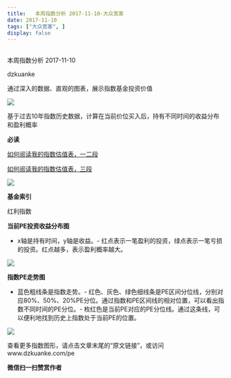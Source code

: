 ```yaml
---
title:   本周指数分析 2017-11-10-大众宽客
date: 2017-11-10
tags: ["大众宽客", ]
display: false
---
```



## 



本周指数分析 2017-11-10




dzkuanke




通过深入的数据、直观的图表，展示指数基金投资价值


<img data-s="300,640" data-type="jpeg" src="https://mmbiz.qpic.cn/mmbiz_jpg/PKw3FQPmhIhbrcpKc4byib7EBUdp0PQNskcC5KptenwS8mjecwaOkNUG1HkicNN9MFveic3buGOBIzicpibLvOUZQfg/0?wx_fmt=jpeg" data-copyright="0" style="" class="" data-ratio="0.7491666666666666" data-w="1200"/>

基于过去10年指数历史数据，计算在当前价位买入后，持有不同时间的收益分布和盈利概率



**必读**

[如何阅读我的指数估值表，一二段](http://mp.weixin.qq.com/s?__biz=MzAwMTc1MDcwNw==&amp;mid=2648272034&amp;idx=1&amp;sn=12b1858af175753f5ccebc0bc6c4cb4f&amp;chksm=82f92f7eb58ea668f844f51102599d20bb8730f438010159de83e85a4a34df3d44d568a9feb2&amp;scene=21#wechat_redirect)

[如何阅读我的指数估值表，三段](http://mp.weixin.qq.com/s?__biz=MzAwMTc1MDcwNw==&amp;mid=2648272039&amp;idx=1&amp;sn=09c59d023c3ce227046966f260777cd5&amp;chksm=82f92f7bb58ea66dab5c428c2205bd4dda180360b643b28a357ab3e73a38d19303124242ad4d&amp;scene=21#wechat_redirect)

<img data-s="300,640" data-type="png" src="https://mmbiz.qpic.cn/mmbiz_png/PKw3FQPmhIhbrcpKc4byib7EBUdp0PQNso1K9biac2FVXicJvXRSftjzQRVbYpd1aHiaicIOTN3TmOBACxoIHTcUCqg/0?wx_fmt=png" data-copyright="0" style="" class="" data-ratio="0.6222222222222222" data-w="1080"/>

**基金索引**

红利指数

**当前PE投资收益分布图**
- x轴是持有时间，y轴是收益。- 红点表示一笔盈利的投资，绿点表示一笔亏损的投资。红点越多，表示盈利概率越大。
<img data-s="300,640" data-type="png" src="https://mmbiz.qpic.cn/mmbiz_png/PKw3FQPmhIhbrcpKc4byib7EBUdp0PQNs2PheiaJlIHf7OmkuZ0t5WxQia5kzNrwT8MVzEsiarBLxTOWiaWYT9ibuCkQ/0?wx_fmt=png" data-copyright="0" style="" class="" data-ratio="0.6" data-w="720"/>

**指数PE走势图**
- 蓝色粗线条是指数走势。- 红色、灰色、绿色细线条是PE区间分位线，分别对应80%、50%、20%PE分位。通过指数和PE区间线的相对位置，可以看出指数不同时间的PE分位。- 枚红色是当前PE对应的PE分位线。通过这条线，可以便利地找到历史上指数处于当前PE的位置。
<img data-s="300,640" data-type="png" src="https://mmbiz.qpic.cn/mmbiz_png/PKw3FQPmhIhbrcpKc4byib7EBUdp0PQNsib9UtXsDamavibw5MkynN1pcgeHgejLP2n7iaZp6o48qtiaD4tzdRsFBzw/0?wx_fmt=png" data-copyright="0" style="" class="" data-ratio="0.6" data-w="720"/>



查看更多指数图形，请点击文章末尾的“原文链接”，或访问www.dzkuanke.com/pe


**微信扫一扫赞赏作者**